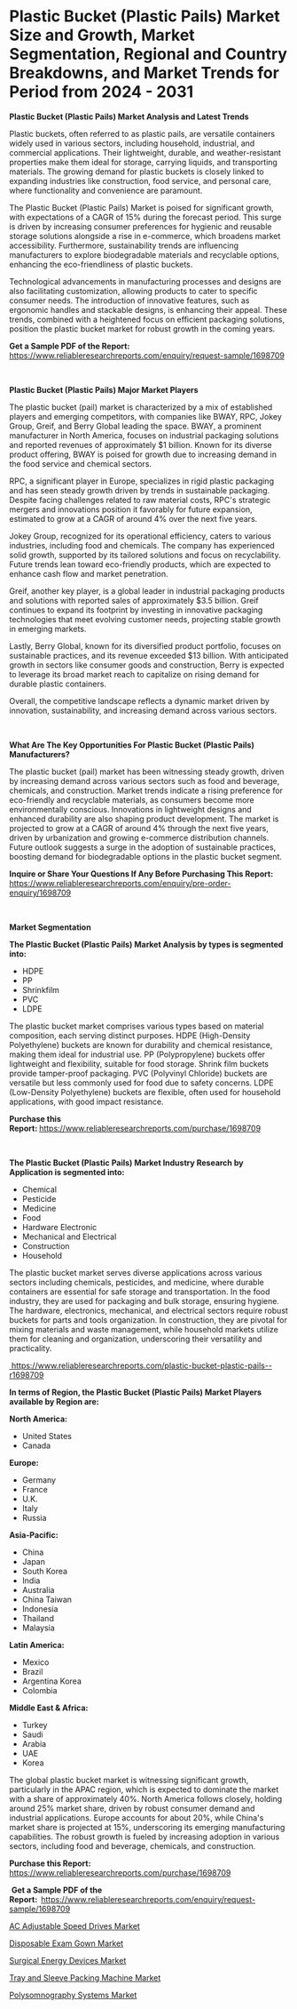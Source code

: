 <p><h1>Plastic Bucket (Plastic Pails) Market Size and Growth, Market Segmentation, Regional and Country Breakdowns, and Market Trends for Period from 2024 -  2031</h1></p><p><strong>Plastic Bucket (Plastic Pails) Market Analysis and Latest Trends</strong></p>
<p><p>Plastic buckets, often referred to as plastic pails, are versatile containers widely used in various sectors, including household, industrial, and commercial applications. Their lightweight, durable, and weather-resistant properties make them ideal for storage, carrying liquids, and transporting materials. The growing demand for plastic buckets is closely linked to expanding industries like construction, food service, and personal care, where functionality and convenience are paramount.</p><p>The Plastic Bucket (Plastic Pails) Market is poised for significant growth, with expectations of a CAGR of 15% during the forecast period. This surge is driven by increasing consumer preferences for hygienic and reusable storage solutions alongside a rise in e-commerce, which broadens market accessibility. Furthermore, sustainability trends are influencing manufacturers to explore biodegradable materials and recyclable options, enhancing the eco-friendliness of plastic buckets.</p><p>Technological advancements in manufacturing processes and designs are also facilitating customization, allowing products to cater to specific consumer needs. The introduction of innovative features, such as ergonomic handles and stackable designs, is enhancing their appeal. These trends, combined with a heightened focus on efficient packaging solutions, position the plastic bucket market for robust growth in the coming years.</p></p>
<p><strong>Get a Sample PDF of the Report:&nbsp;</strong> <a href="https://www.reliableresearchreports.com/enquiry/request-sample/1698709?utm_campaign=1741&utm_medium=2&utm_source=Github&utm_content=ia&utm_term=20102024&utm_id=plastic-bucket-plastic-pails">https://www.reliableresearchreports.com/enquiry/request-sample/1698709</a></p>
<p>&nbsp;</p>
<p><strong>Plastic Bucket (Plastic Pails) Major Market Players</strong></p>
<p><p>The plastic bucket (pail) market is characterized by a mix of established players and emerging competitors, with companies like BWAY, RPC, Jokey Group, Greif, and Berry Global leading the space. BWAY, a prominent manufacturer in North America, focuses on industrial packaging solutions and reported revenues of approximately $1 billion. Known for its diverse product offering, BWAY is poised for growth due to increasing demand in the food service and chemical sectors.</p><p>RPC, a significant player in Europe, specializes in rigid plastic packaging and has seen steady growth driven by trends in sustainable packaging. Despite facing challenges related to raw material costs, RPC's strategic mergers and innovations position it favorably for future expansion, estimated to grow at a CAGR of around 4% over the next five years.</p><p>Jokey Group, recognized for its operational efficiency, caters to various industries, including food and chemicals. The company has experienced solid growth, supported by its tailored solutions and focus on recyclability. Future trends lean toward eco-friendly products, which are expected to enhance cash flow and market penetration.</p><p>Greif, another key player, is a global leader in industrial packaging products and solutions with reported sales of approximately $3.5 billion. Greif continues to expand its footprint by investing in innovative packaging technologies that meet evolving customer needs, projecting stable growth in emerging markets.</p><p>Lastly, Berry Global, known for its diversified product portfolio, focuses on sustainable practices, and its revenue exceeded $13 billion. With anticipated growth in sectors like consumer goods and construction, Berry is expected to leverage its broad market reach to capitalize on rising demand for durable plastic containers.</p><p>Overall, the competitive landscape reflects a dynamic market driven by innovation, sustainability, and increasing demand across various sectors.</p></p>
<p>&nbsp;</p>
<p><strong>What Are The Key Opportunities For Plastic Bucket (Plastic Pails) Manufacturers?</strong></p>
<p><p>The plastic bucket (pail) market has been witnessing steady growth, driven by increasing demand across various sectors such as food and beverage, chemicals, and construction. Market trends indicate a rising preference for eco-friendly and recyclable materials, as consumers become more environmentally conscious. Innovations in lightweight designs and enhanced durability are also shaping product development. The market is projected to grow at a CAGR of around 4% through the next five years, driven by urbanization and growing e-commerce distribution channels. Future outlook suggests a surge in the adoption of sustainable practices, boosting demand for biodegradable options in the plastic bucket segment.</p></p>
<p><strong>Inquire or Share Your Questions If Any Before Purchasing This Report:</strong> <a href="https://www.reliableresearchreports.com/enquiry/pre-order-enquiry/1698709?utm_campaign=1741&utm_medium=2&utm_source=Github&utm_content=ia&utm_term=20102024&utm_id=plastic-bucket-plastic-pails">https://www.reliableresearchreports.com/enquiry/pre-order-enquiry/1698709</a></p>
<p>&nbsp;</p>
<p><strong>Market Segmentation</strong></p>
<p><strong>The Plastic Bucket (Plastic Pails) Market Analysis by types is segmented into:</strong></p>
<p><ul><li>HDPE</li><li>PP</li><li>Shrinkfilm</li><li>PVC</li><li>LDPE</li></ul></p>
<p><p>The plastic bucket market comprises various types based on material composition, each serving distinct purposes. HDPE (High-Density Polyethylene) buckets are known for durability and chemical resistance, making them ideal for industrial use. PP (Polypropylene) buckets offer lightweight and flexibility, suitable for food storage. Shrink film buckets provide tamper-proof packaging. PVC (Polyvinyl Chloride) buckets are versatile but less commonly used for food due to safety concerns. LDPE (Low-Density Polyethylene) buckets are flexible, often used for household applications, with good impact resistance.</p></p>
<p><strong>Purchase this Report:&nbsp;</strong><a href="https://www.reliableresearchreports.com/purchase/1698709?utm_campaign=1741&utm_medium=2&utm_source=Github&utm_content=ia&utm_term=20102024&utm_id=plastic-bucket-plastic-pails">https://www.reliableresearchreports.com/purchase/1698709</a></p>
<p>&nbsp;</p>
<p><strong>The Plastic Bucket (Plastic Pails) Market Industry Research by Application is segmented into:</strong></p>
<p><ul><li>Chemical</li><li>Pesticide</li><li>Medicine</li><li>Food</li><li>Hardware Electronic</li><li>Mechanical and Electrical</li><li>Construction</li><li>Household</li></ul></p>
<p><p>The plastic bucket market serves diverse applications across various sectors including chemicals, pesticides, and medicine, where durable containers are essential for safe storage and transportation. In the food industry, they are used for packaging and bulk storage, ensuring hygiene. The hardware, electronics, mechanical, and electrical sectors require robust buckets for parts and tools organization. In construction, they are pivotal for mixing materials and waste management, while household markets utilize them for cleaning and organization, underscoring their versatility and practicality.</p></p>
<p><a href="https://www.reliableresearchreports.com/plastic-bucket-plastic-pails--r1698709?utm_campaign=1741&utm_medium=2&utm_source=Github&utm_content=ia&utm_term=20102024&utm_id=plastic-bucket-plastic-pails">&nbsp;https://www.reliableresearchreports.com/plastic-bucket-plastic-pails--r1698709</a></p>
<p><strong>In terms of Region, the Plastic Bucket (Plastic Pails) Market Players available by Region are:</strong></p>
<p>
    <p> <strong> North America: </strong>
        <ul>
            <li>United States</li>
            <li>Canada</li>
        </ul>
        </p> 
    <p> <strong> Europe: </strong>
        <ul>
            <li>Germany</li>
            <li>France</li>
            <li>U.K.</li>
            <li>Italy</li>
            <li>Russia</li>
        </ul>
        </p> 
    <p> <strong> Asia-Pacific: </strong>
        <ul>
            <li>China</li>
            <li>Japan</li>
            <li>South Korea</li>
            <li>India</li>
            <li>Australia</li>
            <li>China Taiwan</li>
            <li>Indonesia</li>
            <li>Thailand</li>
            <li>Malaysia</li>
        </ul>
        </p> 
    <p> <strong> Latin America: </strong>
        <ul>
            <li>Mexico</li>
            <li>Brazil</li>
            <li>Argentina Korea</li>
            <li>Colombia</li>
        </ul>
        </p> 
    <p> <strong> Middle East & Africa: </strong>
        <ul>
            <li>Turkey</li>
            <li>Saudi</li>
            <li>Arabia</li>
            <li>UAE</li>
            <li>Korea</li>
        </ul>
    </p>
    </p>
<p><p>The global plastic bucket market is witnessing significant growth, particularly in the APAC region, which is expected to dominate the market with a share of approximately 40%. North America follows closely, holding around 25% market share, driven by robust consumer demand and industrial applications. Europe accounts for about 20%, while China's market share is projected at 15%, underscoring its emerging manufacturing capabilities. The robust growth is fueled by increasing adoption in various sectors, including food and beverage, chemicals, and construction.</p></p>
<p><strong>Purchase this Report: </strong><a href="https://www.reliableresearchreports.com/purchase/1698709?utm_campaign=1741&utm_medium=2&utm_source=Github&utm_content=ia&utm_term=20102024&utm_id=plastic-bucket-plastic-pails">https://www.reliableresearchreports.com/purchase/1698709</a></p>
<p>&nbsp;<strong>Get a Sample PDF of the Report:&nbsp;&nbsp;</strong><a href="https://www.reliableresearchreports.com/enquiry/request-sample/1698709?utm_campaign=1741&utm_medium=2&utm_source=Github&utm_content=ia&utm_term=20102024&utm_id=plastic-bucket-plastic-pails">https://www.reliableresearchreports.com/enquiry/request-sample/1698709</a></p>
<p><strong></strong></p>
<p><p><a href="https://www.linkedin.com/pulse/investing-ac-adjustable-speed-drives-market-trends-leading-lwede?utm_campaign=1741&utm_medium=2&utm_source=Github&utm_content=ia&utm_term=20102024&utm_id=plastic-bucket-plastic-pails">AC Adjustable Speed Drives Market</a></p><p><a href="https://www.linkedin.com/pulse/disposable-exam-gown-market-navigating-challenges-unlocking-potential-yhime?utm_campaign=1741&utm_medium=2&utm_source=Github&utm_content=ia&utm_term=20102024&utm_id=plastic-bucket-plastic-pails">Disposable Exam Gown Market</a></p><p><a href="https://www.linkedin.com/pulse/surgical-energy-devices-market-maturity-analysis-regional-l6tle?utm_campaign=1741&utm_medium=2&utm_source=Github&utm_content=ia&utm_term=20102024&utm_id=plastic-bucket-plastic-pails">Surgical Energy Devices Market</a></p><p><a href="https://github.com/MonroeBullock54/Market-Research-Report-List-1/blob/main/tray-and-sleeve-packing-machine-market.md?utm_campaign=1741&utm_medium=2&utm_source=Github&utm_content=ia&utm_term=20102024&utm_id=plastic-bucket-plastic-pails">Tray and Sleeve Packing Machine Market</a></p><p><a href="https://www.linkedin.com/pulse/polysomnography-systems-market-matrix-applications-types-7c5re?utm_campaign=1741&utm_medium=2&utm_source=Github&utm_content=ia&utm_term=20102024&utm_id=plastic-bucket-plastic-pails">Polysomnography Systems Market</a></p></p>